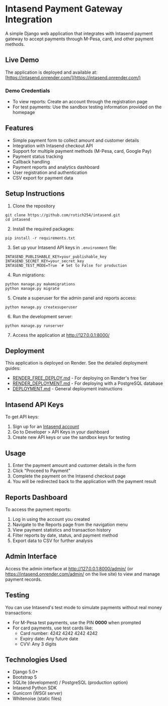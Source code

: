 # Intasend Payment Gateway Integration

A simple Django web application that integrates with Intasend payment gateway to accept payments through M-Pesa, card, and other payment methods.

## Live Demo

The application is deployed and available at: [https://intasend.onrender.com/](https://intasend.onrender.com/)

### Demo Credentials
- To view reports: Create an account through the registration page
- For test payments: Use the sandbox testing information provided on the homepage

## Features

- Simple payment form to collect amount and customer details
- Integration with Intasend checkout API
- Support for multiple payment methods (M-Pesa, card, Google Pay)
- Payment status tracking
- Callback handling
- Payment reports and analytics dashboard
- User registration and authentication
- CSV export for payment data

## Setup Instructions

1. Clone the repository
```
git clone https://github.com/rotich254/intasend.git
cd intasend
```

2. Install the required packages:
```
pip install -r requirements.txt
```

3. Set up your Intasend API keys in `.environment` file:
```
INTASEND_PUBLISHABLE_KEY=your_publishable_key
INTASEND_SECRET_KEY=your_secret_key
INTASEND_TEST_MODE=True  # Set to False for production
```

4. Run migrations:
```
python manage.py makemigrations
python manage.py migrate
```

5. Create a superuser for the admin panel and reports access:
```
python manage.py createsuperuser
```

6. Run the development server:
```
python manage.py runserver
```

7. Access the application at http://127.0.0.1:8000/

## Deployment

This application is deployed on Render. See the detailed deployment guides:
- [RENDER_FREE_DEPLOY.md](RENDER_FREE_DEPLOY.md) - For deploying on Render's free tier
- [RENDER_DEPLOYMENT.md](RENDER_DEPLOYMENT.md) - For deploying with a PostgreSQL database
- [DEPLOYMENT.md](DEPLOYMENT.md) - General deployment instructions

## Intasend API Keys

To get API keys:
1. Sign up for an [Intasend account](https://intasend.com/)
2. Go to Developer > API Keys in your dashboard
3. Create new API keys or use the sandbox keys for testing

## Usage

1. Enter the payment amount and customer details in the form
2. Click "Proceed to Payment"
3. Complete the payment on the Intasend checkout page
4. You will be redirected back to the application with the payment result

## Reports Dashboard

To access the payment reports:
1. Log in using the account you created
2. Navigate to the Reports page from the navigation menu
3. View payment statistics and transaction history
4. Filter reports by date, status, and payment method
5. Export data to CSV for further analysis

## Admin Interface

Access the admin interface at http://127.0.0.1:8000/admin/ (or https://intasend.onrender.com/admin/ on the live site) to view and manage payment records.

## Testing

You can use Intasend's test mode to simulate payments without real money transactions:
- For M-Pesa test payments, use the PIN **0000** when prompted
- For card payments, use test cards like:
  - Card number: 4242 4242 4242 4242
  - Expiry date: Any future date
  - CVV: Any 3 digits

## Technologies Used

- Django 5.0+
- Bootstrap 5
- SQLite (development) / PostgreSQL (production option)
- Intasend Python SDK
- Gunicorn (WSGI server)
- Whitenoise (static files) 